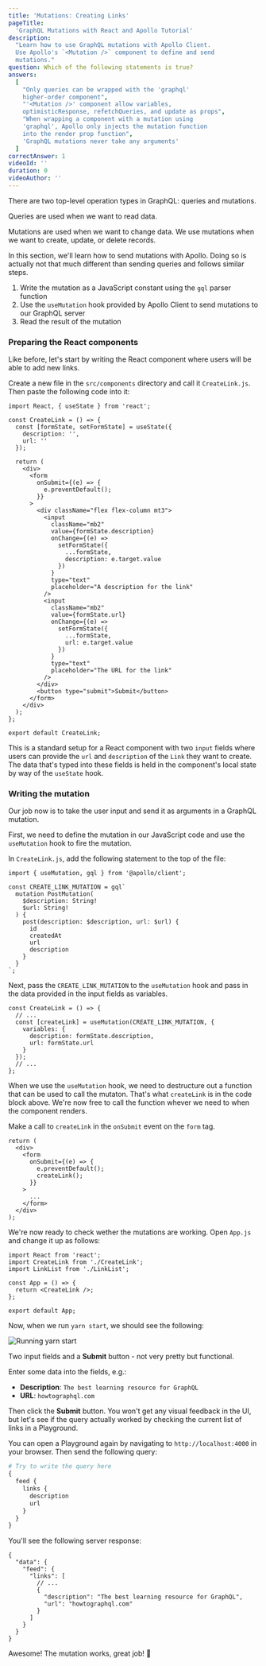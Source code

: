 ```yaml
---
title: 'Mutations: Creating Links'
pageTitle:
  'GraphQL Mutations with React and Apollo Tutorial'
description:
  "Learn how to use GraphQL mutations with Apollo Client.
  Use Apollo's `<Mutation />` component to define and send
  mutations."
question: Which of the following statements is true?
answers:
  [
    "Only queries can be wrapped with the 'graphql'
    higher-order component",
    "'<Mutation />' component allow variables,
    optimisticResponse, refetchQueries, and update as props",
    "When wrapping a component with a mutation using
    'graphql', Apollo only injects the mutation function
    into the render prop function",
    'GraphQL mutations never take any arguments'
  ]
correctAnswer: 1
videoId: ''
duration: 0
videoAuthor: ''
---
```


There are two top-level operation types in GraphQL: queries
and mutations.

Queries are used when we want to read data.

Mutations are used when we want to change data. We use
mutations when we want to create, update, or delete records.

In this section, we'll learn how to send mutations with
Apollo. Doing so is actually not that much different than
sending queries and follows similar steps.

1. Write the mutation as a JavaScript constant using the
   `gql` parser function
1. Use the `useMutation` hook provided by Apollo Client to
   send mutations to our GraphQL server
1. Read the result of the mutation

### Preparing the React components

Like before, let's start by writing the React component
where users will be able to add new links.

<Instruction>

Create a new file in the `src/components` directory and call
it `CreateLink.js`. Then paste the following code into it:

```js{6}(path=".../hackernews-react-apollo/src/components/CreateLink.js")
import React, { useState } from 'react';

const CreateLink = () => {
  const [formState, setFormState] = useState({
    description: '',
    url: ''
  });

  return (
    <div>
      <form
        onSubmit={(e) => {
          e.preventDefault();
        }}
      >
        <div className="flex flex-column mt3">
          <input
            className="mb2"
            value={formState.description}
            onChange={(e) =>
              setFormState({
                ...formState,
                description: e.target.value
              })
            }
            type="text"
            placeholder="A description for the link"
          />
          <input
            className="mb2"
            value={formState.url}
            onChange={(e) =>
              setFormState({
                ...formState,
                url: e.target.value
              })
            }
            type="text"
            placeholder="The URL for the link"
          />
        </div>
        <button type="submit">Submit</button>
      </form>
    </div>
  );
};

export default CreateLink;
```

</Instruction>

This is a standard setup for a React component with two
`input` fields where users can provide the `url` and
`description` of the `Link` they want to create. The data
that's typed into these fields is held in the component's
local state by way of the `useState` hook.

### Writing the mutation

Our job now is to take the user input and send it as
arguments in a GraphQL mutation.

First, we need to define the mutation in our JavaScript code
and use the `useMutation` hook to fire the mutation.

<Instruction>

In `CreateLink.js`, add the following statement to the top
of the file:

```js(path=".../hackernews-react-apollo/src/components/CreateLink.js")
import { useMutation, gql } from '@apollo/client';

const CREATE_LINK_MUTATION = gql`
  mutation PostMutation(
    $description: String!
    $url: String!
  ) {
    post(description: $description, url: $url) {
      id
      createdAt
      url
      description
    }
  }
`;
```

</Instruction>

<Instruction>

Next, pass the `CREATE_LINK_MUTATION` to the `useMutation`
hook and pass in the data provided in the input fields as
variables.

```js(path=".../hackernews-react-apollo/src/components/CreateLink.js")
const CreateLink = () => {
  // ...
  const [createLink] = useMutation(CREATE_LINK_MUTATION, {
    variables: {
      description: formState.description,
      url: formState.url
    }
  });
  // ...
};
```

</Instruction>

When we use the `useMutation` hook, we need to destructure
out a function that can be used to call the mutaton. That's
what `createLink` is in the code block above. We're now free
to call the function whever we need to when the component
renders.

Make a call to `createLink` in the `onSubmit` event on the
`form` tag.

```js(path=".../hackernews-react-apollo/src/components/CreateLink.js")
return (
  <div>
    <form
      onSubmit={(e) => {
        e.preventDefault();
        createLink();
      }}
    >
      ...
    </form>
  </div>
);
```

<Instruction>

We're now ready to check wether the mutations are working.
Open `App.js` and change it up as follows:

```js{2,6}(path=".../hackernews-react-apollo/src/components/App.js")
import React from 'react';
import CreateLink from './CreateLink';
import LinkList from './LinkList';

const App = () => {
  return <CreateLink />;
};

export default App;
```

</Instruction>

Now, when we run `yarn start`, we should see the following:

![Running yarn start](https://imgur.com/FBEyWMp.png)

Two input fields and a **Submit** button - not very pretty
but functional.

Enter some data into the fields, e.g.:

- **Description**: `The best learning resource for GraphQL`
- **URL**: `howtographql.com`

Then click the **Submit** button. You won't get any visual
feedback in the UI, but let's see if the query actually
worked by checking the current list of links in a
Playground.

You can open a Playground again by navigating to
`http://localhost:4000` in your browser. Then send the
following query:

```graphql
# Try to write the query here
{
  feed {
    links {
      description
      url
    }
  }
}
```

You'll see the following server response:

```js(nocopy)
{
  "data": {
    "feed": {
      "links": [
        // ...
        {
          "description": "The best learning resource for GraphQL",
          "url": "howtographql.com"
        }
      ]
    }
  }
}
```

Awesome! The mutation works, great job! 💪
